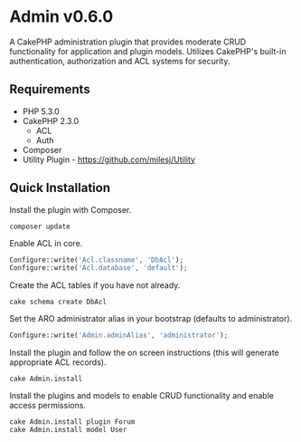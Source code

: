 # Admin v0.6.0 #

A CakePHP administration plugin that provides moderate CRUD functionality for application and plugin models.
Utilizes CakePHP's built-in authentication, authorization and ACL systems for security.

## Requirements ##

* PHP 5.3.0
* CakePHP 2.3.0
	* ACL
	* Auth
* Composer
* Utility Plugin - https://github.com/milesj/Utility

## Quick Installation ##

Install the plugin with Composer.

```
composer update
```

Enable ACL in core.

```php
Configure::write('Acl.classname', 'DbAcl');
Configure::write('Acl.database', 'default');
```

Create the ACL tables if you have not already.

```
cake schema create DbAcl
```

Set the ARO administrator alias in your bootstrap (defaults to administrator).

```php
Configure::write('Admin.adminAlias', 'administrator');
```

Install the plugin and follow the on screen instructions (this will generate appropriate ACL records).

```
cake Admin.install
```

Install the plugins and models to enable CRUD functionality and enable access permissions.

```
cake Admin.install plugin Forum
cake Admin.install model User
```